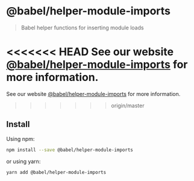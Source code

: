 # @babel/helper-module-imports

> Babel helper functions for inserting module loads

<<<<<<< HEAD
See our website [@babel/helper-module-imports](https://babeljs.io/docs/babel-helper-module-imports) for more information.
=======
See our website [@babel/helper-module-imports](https://babeljs.io/docs/en/babel-helper-module-imports) for more information.
>>>>>>> origin/master

## Install

Using npm:

```sh
npm install --save @babel/helper-module-imports
```

or using yarn:

```sh
yarn add @babel/helper-module-imports
```
